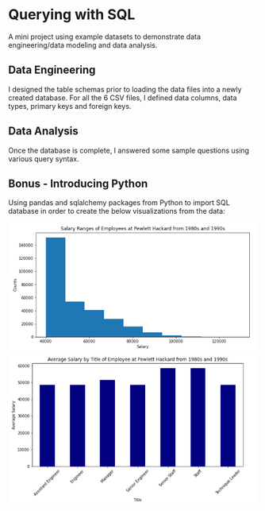 # Querying with SQL
A mini project using example datasets to demonstrate data engineering/data modeling and data analysis. 

## Data Engineering
I designed the table schemas prior to loading the data files into a newly created database. For all the 6 CSV files, I defined data columns, data types, primary keys and foreign keys. 

## Data Analysis
Once the database is complete, I answered some sample questions using various query syntax.

## Bonus - Introducing Python
Using pandas and sqlalchemy packages from Python to import SQL database in order to create the below visualizations from the data:

![Histogram](img/ex1.PNG)
![Bar plot](img/ex2.PNG)
